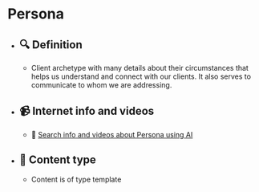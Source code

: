 # Persona
- ## 🔍 Definition
  - Client archetype with many details about their circumstances that helps us understand and connect with our clients. It also serves to communicate to whom we are addressing.
- ## 📹 Internet info and videos
  - 🤖 [Search info and videos about Persona using AI](https://www.perplexity.ai/search?q=videos+about+Persona:+Customer+archetype+with+many+details+about+their+circumstances+that+helps+us+understand+and+connect+with+our+clients.+It+also+serves+to+communicate+who+we+are+targeting.
)
- ## 📰 Content type 
  - Content is of type template
